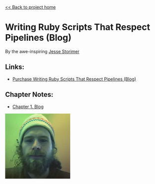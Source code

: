 [&lt;&lt; Back to project home](../README.md)

# Writing Ruby Scripts That Respect Pipelines (Blog)

By the awe-inspiring [Jesse Storimer](http://www.jstorimer.com/)

## Links:

- [Purchase Writing Ruby Scripts That Respect Pipelines (Blog)](https://www.jstorimer.com/blogs/workingwithcode/7766125-writing-ruby-scripts-that-respect-pipelines)

## Chapter Notes:

- [Chapter 1. Blog](ch01-blog.md)

![book cover](cover.jpg)
